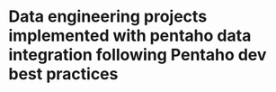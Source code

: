 # Data engineering projects implemented with pentaho data integration following Pentaho dev best practices
